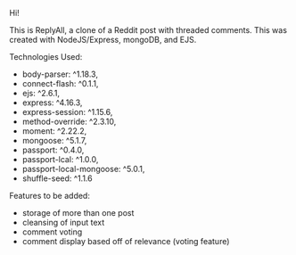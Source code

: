 Hi!

This is ReplyAll, a clone of a Reddit post with threaded comments. This was created with NodeJS/Express, mongoDB, and EJS.

<bold> Technologies Used: </bold>
<ul> 
    <li> body-parser: ^1.18.3,</li>
    <li> connect-flash: ^0.1.1,  </li>
    <li> ejs: ^2.6.1, </li>
    <li> express: ^4.16.3, </li>
    <li> express-session: ^1.15.6, </li>
    <li> method-override: ^2.3.10, </li>
    <li> moment: ^2.22.2, </li>
    <li> mongoose: ^5.1.7, </li>
    <li> passport: ^0.4.0, </li>
    <li> passport-lcal: ^1.0.0, </li>
    <li> passport-local-mongoose: ^5.0.1, </li>
    <li> shuffle-seed: ^1.1.6 </li>
</ul>

<bold> Features to be added: </bold>
<ul>
    <li> storage of more than one post </li> 
    <li> cleansing of input text </li> 
    <li> comment voting </li> 
    <li> comment display based off of relevance (voting feature) </li> 
</ul>
